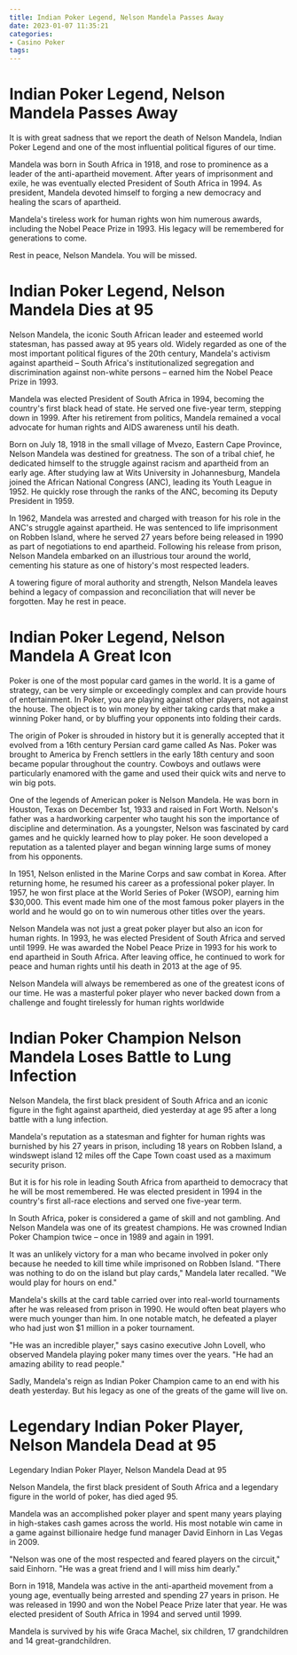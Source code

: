 ```yaml
---
title: Indian Poker Legend, Nelson Mandela Passes Away
date: 2023-01-07 11:35:21
categories:
- Casino Poker
tags:
---
```



#  Indian Poker Legend, Nelson Mandela Passes Away

It is with great sadness that we report the death of Nelson Mandela, Indian Poker Legend and one of the most influential political figures of our time.

Mandela was born in South Africa in 1918, and rose to prominence as a leader of the anti-apartheid movement. After years of imprisonment and exile, he was eventually elected President of South Africa in 1994. As president, Mandela devoted himself to forging a new democracy and healing the scars of apartheid.

Mandela's tireless work for human rights won him numerous awards, including the Nobel Peace Prize in 1993. His legacy will be remembered for generations to come.

Rest in peace, Nelson Mandela. You will be missed.

#  Indian Poker Legend, Nelson Mandela Dies at 95

Nelson Mandela, the iconic South African leader and esteemed world statesman, has passed away at 95 years old. Widely regarded as one of the most important political figures of the 20th century, Mandela's activism against apartheid – South Africa's institutionalized segregation and discrimination against non-white persons – earned him the Nobel Peace Prize in 1993.

Mandela was elected President of South Africa in 1994, becoming the country's first black head of state. He served one five-year term, stepping down in 1999. After his retirement from politics, Mandela remained a vocal advocate for human rights and AIDS awareness until his death.

Born on July 18, 1918 in the small village of Mvezo, Eastern Cape Province, Nelson Mandela was destined for greatness. The son of a tribal chief, he dedicated himself to the struggle against racism and apartheid from an early age. After studying law at Wits University in Johannesburg, Mandela joined the African National Congress (ANC), leading its Youth League in 1952. He quickly rose through the ranks of the ANC, becoming its Deputy President in 1959.

In 1962, Mandela was arrested and charged with treason for his role in the ANC's struggle against apartheid. He was sentenced to life imprisonment on Robben Island, where he served 27 years before being released in 1990 as part of negotiations to end apartheid. Following his release from prison, Nelson Mandela embarked on an illustrious tour around the world, cementing his stature as one of history's most respected leaders.

A towering figure of moral authority and strength, Nelson Mandela leaves behind a legacy of compassion and reconciliation that will never be forgotten. May he rest in peace.

#  Indian Poker Legend, Nelson Mandela A Great Icon

Poker is one of the most popular card games in the world. It is a game of strategy, can be very simple or exceedingly complex and can provide hours of entertainment. In Poker, you are playing against other players, not against the house. The object is to win money by either taking cards that make a winning Poker hand, or by bluffing your opponents into folding their cards.

The origin of Poker is shrouded in history but it is generally accepted that it evolved from a 16th century Persian card game called As Nas. Poker was brought to America by French settlers in the early 18th century and soon became popular throughout the country. Cowboys and outlaws were particularly enamored with the game and used their quick wits and nerve to win big pots.

One of the legends of American poker is Nelson Mandela. He was born in Houston, Texas on December 1st, 1933 and raised in Fort Worth. Nelson's father was a hardworking carpenter who taught his son the importance of discipline and determination. As a youngster, Nelson was fascinated by card games and he quickly learned how to play poker. He soon developed a reputation as a talented player and began winning large sums of money from his opponents.

In 1951, Nelson enlisted in the Marine Corps and saw combat in Korea. After returning home, he resumed his career as a professional poker player. In 1957, he won first place at the World Series of Poker (WSOP), earning him $30,000. This event made him one of the most famous poker players in the world and he would go on to win numerous other titles over the years.

Nelson Mandela was not just a great poker player but also an icon for human rights. In 1993, he was elected President of South Africa and served until 1999. He was awarded the Nobel Peace Prize in 1993 for his work to end apartheid in South Africa. After leaving office, he continued to work for peace and human rights until his death in 2013 at the age of 95.

Nelson Mandela will always be remembered as one of the greatest icons of our time. He was a masterful poker player who never backed down from a challenge and fought tirelessly for human rights worldwide

#  Indian Poker Champion Nelson Mandela Loses Battle to Lung Infection 

Nelson Mandela, the first black president of South Africa and an iconic figure in the fight against apartheid, died yesterday at age 95 after a long battle with a lung infection.

Mandela's reputation as a statesman and fighter for human rights was burnished by his 27 years in prison, including 18 years on Robben Island, a windswept island 12 miles off the Cape Town coast used as a maximum security prison. 

But it is for his role in leading South Africa from apartheid to democracy that he will be most remembered. He was elected president in 1994 in the country's first all-race elections and served one five-year term. 

In South Africa, poker is considered a game of skill and not gambling. And Nelson Mandela was one of its greatest champions. He was crowned Indian Poker Champion twice – once in 1989 and again in 1991. 

It was an unlikely victory for a man who became involved in poker only because he needed to kill time while imprisoned on Robben Island. "There was nothing to do on the island but play cards," Mandela later recalled. "We would play for hours on end." 

Mandela's skills at the card table carried over into real-world tournaments after he was released from prison in 1990. He would often beat players who were much younger than him. In one notable match, he defeated a player who had just won $1 million in a poker tournament. 

"He was an incredible player," says casino executive John Lovell, who observed Mandela playing poker many times over the years. "He had an amazing ability to read people." 

Sadly, Mandela's reign as Indian Poker Champion came to an end with his death yesterday. But his legacy as one of the greats of the game will live on.

#  Legendary Indian Poker Player, Nelson Mandela Dead at 95

Legendary Indian Poker Player, Nelson Mandela Dead at 95

Nelson Mandela, the first black president of South Africa and a legendary figure in the world of poker, has died aged 95.

Mandela was an accomplished poker player and spent many years playing in high-stakes cash games across the world. His most notable win came in a game against billionaire hedge fund manager David Einhorn in Las Vegas in 2009.

"Nelson was one of the most respected and feared players on the circuit," said Einhorn. "He was a great friend and I will miss him dearly."

Born in 1918, Mandela was active in the anti-apartheid movement from a young age, eventually being arrested and spending 27 years in prison. He was released in 1990 and won the Nobel Peace Prize later that year. He was elected president of South Africa in 1994 and served until 1999.

Mandela is survived by his wife Graca Machel, six children, 17 grandchildren and 14 great-grandchildren.